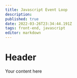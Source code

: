 ```yaml
---
title: Javascript Event Loop
description: 
published: true
date: 2022-03-26T23:34:44.191Z
tags: front-end, javascript
editor: markdown
---
```


# Header
Your content here